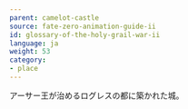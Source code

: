```yaml
---
parent: camelot-castle
source: fate-zero-animation-guide-ii
id: glossary-of-the-holy-grail-war-ii
language: ja
weight: 53
category:
- place
---
```


アーサー王が治めるログレスの都に築かれた城。
